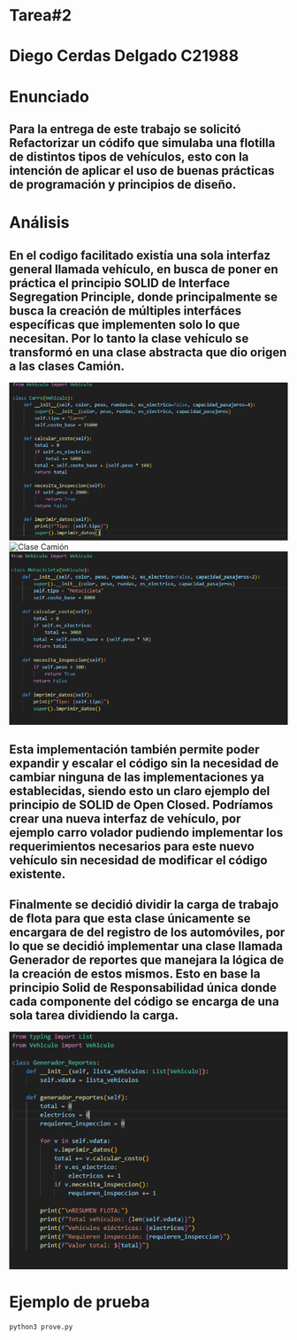 # Tarea#2

# Diego Cerdas Delgado C21988

# Enunciado
## Para la entrega de este trabajo se solicitó Refactorizar un códifo que simulaba una flotilla de distintos tipos de vehículos, esto con la intención de aplicar el uso de buenas prácticas de programación y principios de diseño.

# Análisis

## En el codigo facilitado existía una sola interfaz general llamada vehículo, en busca de poner en práctica el principio SOLID de Interface Segregation Principle, donde principalmente se busca la creación de múltiples interfáces específicas que implementen solo lo que necesitan. Por lo tanto la clase vehículo se transformó en una clase abstracta que dio origen a las clases Camión. 

![Clase Carro](images/Carro.png)
![Clase Camión](images/Camión.png)
![Clase Motocicleta](images/Motocicleta.png)

## Esta implementación también permite poder expandir y escalar el código sin la necesidad de cambiar ninguna de las implementaciones ya establecidas, siendo esto un claro ejemplo del principio de SOLID de Open Closed. Podríamos crear una nueva interfaz de vehículo, por ejemplo carro volador pudiendo implementar los requerimientos necesarios para este nuevo vehículo sin necesidad de modificar el código existente.

## Finalmente se decidió dividir la carga de trabajo de flota para que esta clase únicamente se encargara de del registro de los automóviles, por lo que se decidió implementar una clase llamada Generador de reportes que manejara la lógica de la creación de estos mismos. Esto en base la principio Solid de Responsabilidad única donde cada componente del código se encarga de una sola tarea dividiendo la carga.

![Clase Generador](images/Generador.png)

# Ejemplo de prueba

```bash
python3 prove.py
```
